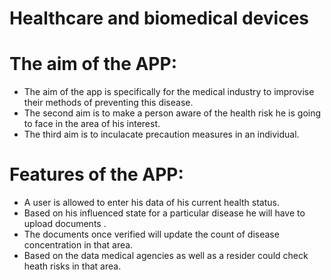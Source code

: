 # Healthcare and biomedical devices
 # The aim of the APP:
 
  <ul>
    <li>The aim of the app is specifically for the medical industry to improvise their methods of preventing this disease.</li>
    
<li>The second aim is to make a person aware of the health risk he is going to face in the area of his interest.</li>

<li>The third aim is to inculacate precaution measures in an individual.</li>
</ul>

# Features of the APP:
  <p>
  <ul>
  <li>A user is allowed to enter his data of his current health status.</li>
  <li>Based on his influenced state for a particular disease he will have to upload documents .</li>
  <li>The documents once verified will update the count of disease concentration in that area.</li>
  <li>Based on the data medical agencies as well as a resider could check heath risks in that area.</li>
  </ul>
    </p>
